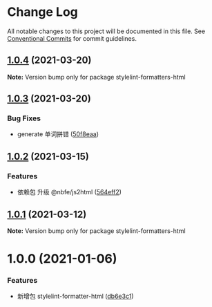 # Change Log

All notable changes to this project will be documented in this file.
See [Conventional Commits](https://conventionalcommits.org) for commit guidelines.

## [1.0.4](https://github.com/shuoshubao/nbfe/compare/stylelint-formatters-html@1.0.3...stylelint-formatters-html@1.0.4) (2021-03-20)

**Note:** Version bump only for package stylelint-formatters-html





## [1.0.3](https://github.com/shuoshubao/nbfe/compare/stylelint-formatters-html@1.0.2...stylelint-formatters-html@1.0.3) (2021-03-20)


### Bug Fixes

* generate 单词拼错 ([50f8eaa](https://github.com/shuoshubao/nbfe/commit/50f8eaa))





## [1.0.2](https://github.com/shuoshubao/nbfe/compare/stylelint-formatters-html@1.0.0...stylelint-formatters-html@1.0.2) (2021-03-15)


### Features

* 依赖包 升级 @nbfe/js2html ([564eff2](https://github.com/shuoshubao/nbfe/commit/564eff2))





## [1.0.1](https://github.com/shuoshubao/nbfe/compare/stylelint-formatters-html@1.0.0...stylelint-formatters-html@1.0.1) (2021-03-12)

**Note:** Version bump only for package stylelint-formatters-html





# 1.0.0 (2021-01-06)


### Features

* 新增包 stylelint-formatter-html ([db6e3c1](https://github.com/shuoshubao/nbfe/commit/db6e3c1))
